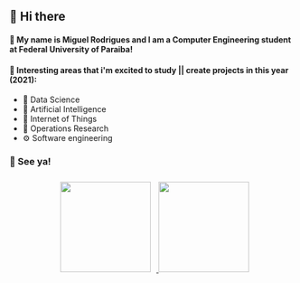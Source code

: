 ## 🖖 Hi there 

#### 🤖 My name is Miguel Rodrigues and I am a Computer Engineering student at Federal University of Paraiba!

#### 📖 Interesting areas that i'm excited to study || create projects in this year (2021):

* 🎲 Data Science
* 🧠 Artificial Intelligence
* 📡 Internet of Things
* 🔗 Operations Research
* ⚙️ Software engineering

### 👋 See ya!


<p align="center">
<a href="https://github.com/rodriguesms"}>
  <img height="160em" src="https://github-readme-stats.vercel.app/api?username=rodriguesms&bg_color=00004F,481658,3C1A7D&layout=compact&text_color=FFFFFF&title_color=FFFFFF&show_icons=true&icon_color=FFFFFF&include_all_commits=true&count_private=true" style="margin: 10px 10px 10px 10px;"/>
  <img height="160em" src="https://github-readme-stats.vercel.app/api/top-langs/?username=rodriguesms&bg_color=3C1A7D,481658,00004F&layout=compact&text_color=FFFFFF&title_color=FFFFFF&langs_count=6&exclude_repo=Machine-Learning-UW-Course" />
</a>
</p>
